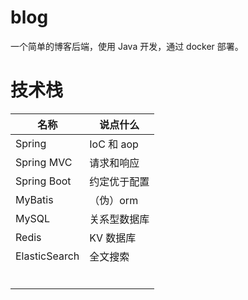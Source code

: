 # blog

一个简单的博客后端，使用 Java 开发，通过 docker 部署。


# 技术栈

| 名称         | 说点什么     |
| ------------ | ------------ |
| Spring       | IoC 和 aop   |
| Spring MVC   | 请求和响应   |
| Spring Boot  | 约定优于配置 |
| MyBatis      | （伪）orm    |
| MySQL        | 关系型数据库 |
| Redis        | KV 数据库    |
| ElasticSearch | 全文搜索     |
|              |              |
|              |              |
|              |              |
|              |              |
|              |              |
|              |              |


